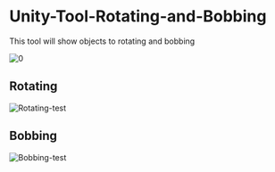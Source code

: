 # Unity-Tool-Rotating-and-Bobbing
This tool will show objects to rotating and bobbing 

![0](https://github.com/user-attachments/assets/4d3aa3ed-c268-47e4-93f9-b2a380fa67d2)

<h2><b>Rotating</b></h2>

![Rotating-test](https://github.com/user-attachments/assets/e300a25b-f3ec-4eef-880e-9ac2be333287)

<h2><b>Bobbing</b></h2>

![Bobbing-test](https://github.com/user-attachments/assets/33e07607-19ee-41d5-aa75-e6cb745532ac)

